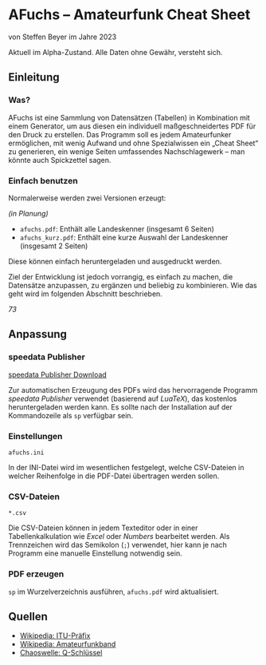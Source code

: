 # AFuchs – Amateurfunk Cheat Sheet

von Steffen Beyer im Jahre 2023

Aktuell im Alpha-Zustand. Alle Daten ohne Gewähr, versteht sich.

## Einleitung

### Was?

AFuchs ist eine Sammlung von Datensätzen (Tabellen) in Kombination mit einem Generator,
um aus diesen ein individuell maßgeschneidertes PDF für den Druck zu erstellen. Das
Programm soll es jedem Amateurfunker ermöglichen, mit wenig Aufwand und ohne Spezialwissen
ein „Cheat Sheet“ zu generieren, ein wenige Seiten umfassendes Nachschlagewerk – man
könnte auch Spickzettel sagen.

### Einfach benutzen

Normalerweise werden zwei Versionen erzeugt:

*(in Planung)*

* `afuchs.pdf`: Enthält alle Landeskenner (insgesamt 6 Seiten)
* `afuchs_kurz.pdf`: Enthält eine kurze Auswahl der Landeskenner (insgesamt 2 Seiten)

Diese können einfach heruntergeladen und ausgedruckt werden.

Ziel der Entwicklung ist jedoch vorrangig, es einfach zu machen, die Datensätze anzupassen,
zu ergänzen und beliebig zu kombinieren. Wie das geht wird im folgenden Abschnitt
beschrieben.

*73*

## Anpassung

### speedata Publisher

[speedata Publisher Download](https://download.speedata.de)

Zur automatischen Erzeugung des PDFs wird das hervorragende Programm *speedata Publisher*
verwendet (basierend auf *LuaTeX*), das kostenlos heruntergeladen werden kann. Es sollte
nach der Installation auf der Kommandozeile als `sp` verfügbar sein.

### Einstellungen

`afuchs.ini`

In der INI-Datei wird im wesentlichen festgelegt, welche CSV-Dateien in welcher Reihenfolge
in die PDF-Datei übertragen werden sollen.

### CSV-Dateien

`*.csv`

Die CSV-Dateien können in jedem Texteditor oder in einer Tabellenkalkulation wie *Excel*
oder *Numbers* bearbeitet werden. Als Trennzeichen wird das Semikolon (`;`) verwendet,
hier kann je nach Programm eine manuelle Einstellung notwendig sein.

### PDF erzeugen

`sp` im Wurzelverzeichnis ausführen, `afuchs.pdf` wird aktualisiert.

## Quellen

* [Wikipedia: ITU-Präfix](https://de.wikipedia.org/w/index.php?title=ITU-Präfix&oldid=233824738)
* [Wikipedia: Amateurfunkband](https://de.wikipedia.org/w/index.php?title=Amateurfunkband&oldid=236017496#Frequenzbereiche_in_Deutschland)
* [Chaoswelle: Q-Schlüssel](https://www.chaoswelle.de/index.php?title=Q-Schluessel&oldid=5314)
